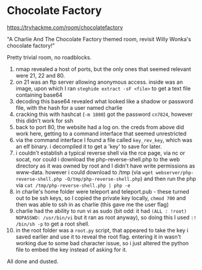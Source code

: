 # Chocolate Factory

https://tryhackme.com/room/chocolatefactory

"A Charlie And The Chocolate Factory themed room, revisit Willy Wonka's chocolate factory!"

Pretty trivial room, no roadblocks.

1. nmap revealed a host of ports, but the only ones that seemed relevant were 21, 22 and 80.
2. on 21 was an ftp server allowing anonymous access. inside was an image, upon which I ran `steghide extract -sF <file>` to get a text file containing base64
3. decoding this base64 revealed what looked like a shadow or password file, with the hash for a user named charlie
4. cracking this with hashcat (`-m 1800`) got the password `cn7824`, however this didn't work for ssh
5. back to port 80, the website had a log on. the creds from above did work here, getting to a command interface that seemed unrestricted
6. via the command interface I found a file called `key_rev_key`, which was an elf binary. i decompiled it to get a 'key' to save for later.
7. i couldn't establish a typical reverse shell via the rce page, via nc or socat, nor could i download the php-reverse-shell.php to the web directory as it was owned by root and I didn't have write permissions as www-data. however i could download to /tmp (via `wget webserver/php-reverse-shell.php -O/tmp/php-reverse-shell.php`) and then run the php via `cat /tmp/php-reverse-shell.php | php -e`
8. in charlie's home folder were teleport and teleport.pub - these turned out to be ssh keys, so I copied the private key locally, `chmod 700` and then was able to ssh in as charlie (this gave me the user flag)
9. charlie had the ability to run vi as sudo (bit odd: it had `(ALL : !root) NOPASSWD: /usr/bin/vi` but it ran as root anyway), so doing this I used `:! /bin/sh -p` to get a root shell.
10. in the root folder was a `root.py` script, that appeared to take the key i saved earlier and use it to reveal the root flag. entering it in wasn't working due to some bad character issue, so i just altered the python file to embed the key instead of asking for it.

All done and dusted.
